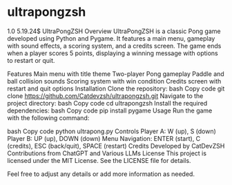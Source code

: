 # ultrapongzsh
1.0 5.19.24$
UltraPongZSH
Overview
UltraPongZSH is a classic Pong game developed using Python and Pygame. It features a main menu, gameplay with sound effects, a scoring system, and a credits screen. The game ends when a player scores 5 points, displaying a winning message with options to restart or quit.

Features
Main menu with title theme
Two-player Pong gameplay
Paddle and ball collision sounds
Scoring system with win condition
Credits screen with restart and quit options
Installation
Clone the repository:
bash
Copy code
git clone https://github.com/Catdevzsh/ultrapongzsh.git
Navigate to the project directory:
bash
Copy code
cd ultrapongzsh
Install the required dependencies:
bash
Copy code
pip install pygame
Usage
Run the game with the following command:

bash
Copy code
python ultrapong.py
Controls
Player A: W (up), S (down)
Player B: UP (up), DOWN (down)
Menu Navigation: ENTER (start), C (credits), ESC (back/quit), SPACE (restart)
Credits
Developed by CatDevZSH
Contributions from ChatGPT and Various LLMs
License
This project is licensed under the MIT License. See the LICENSE file for details.

Feel free to adjust any details or add more information as needed.







